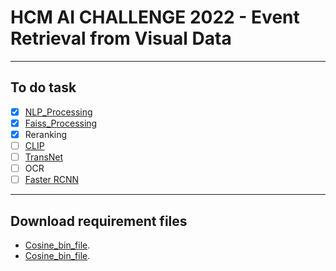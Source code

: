<h1>HCM AI CHALLENGE 2022 - Event Retrieval from Visual Data</h1>

---
## To do task 
- [x] [NLP_Processing](https://github.com/anminhhung/Video-Text-Retrieval/blob/main/utils/nlp_processing.py)
- [x] [Faiss_Processing](https://github.com/anminhhung/Video-Text-Retrieval/blob/main/utils/faiss_processing.py)
- [x] Reranking
- [ ] [CLIP](https://github.com/openai/CLIP)
- [ ] [TransNet](https://github.com/soCzech/TransNet)
- [ ] OCR 
- [ ] [Faster RCNN](https://tfhub.dev/google/faster_rcnn/openimages_v4/inception_resnet_v2/1)
---

## Download requirement files
- [Cosine_bin_file](https://drive.google.com/file/d/1-C5PHwQGohdM6CLF4C3dWHPWEV32ieJl/view?usp=sharing).
- [Cosine_bin_file](https://drive.google.com/file/d/1-CGvgrlE7LZN6rONKp7s5wEb4kp7scJ_/view?usp=sharing).